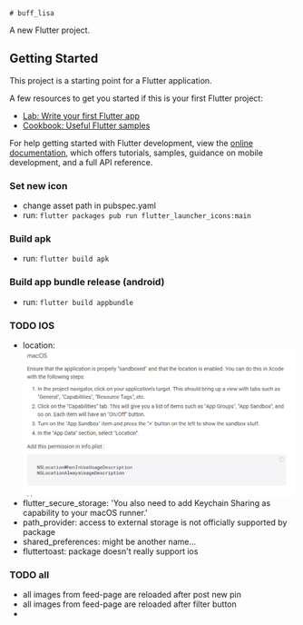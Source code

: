     # buff_lisa

A new Flutter project.

## Getting Started

This project is a starting point for a Flutter application.

A few resources to get you started if this is your first Flutter project:

- [Lab: Write your first Flutter app](https://docs.flutter.dev/get-started/codelab)
- [Cookbook: Useful Flutter samples](https://docs.flutter.dev/cookbook)

For help getting started with Flutter development, view the
[online documentation](https://docs.flutter.dev/), which offers tutorials,
samples, guidance on mobile development, and a full API reference.

### Set new icon
- change asset path in pubspec.yaml
- run: ```flutter packages pub run flutter_launcher_icons:main```
### Build apk
- run: ```flutter build apk```

### Build app bundle release (android)

- run: ```flutter build appbundle```

### TODO IOS 
- location: ![img.png](img.png)
- flutter_secure_storage: 'You also need to add Keychain Sharing as capability to your macOS runner.'
- path_provider: access to external storage is not officially supported by package
- shared_preferences: might be another name...
- fluttertoast: package doesn't really support ios

### TODO all
- all images from feed-page are reloaded after post new pin
- all images from feed-page are reloaded after filter button
- 

